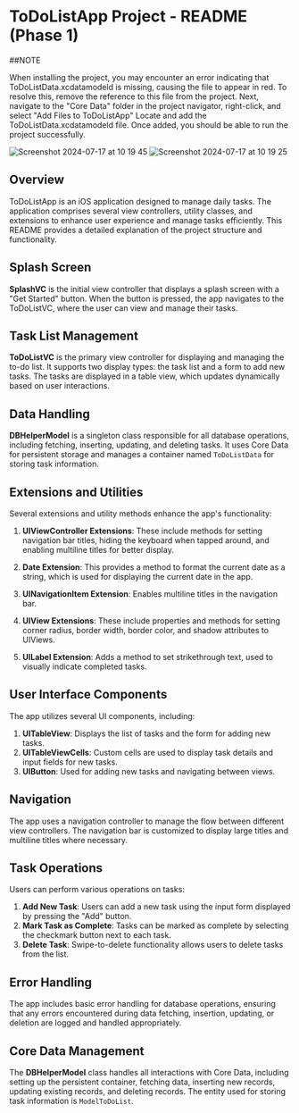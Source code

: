 # ToDoListApp Project - README (Phase 1)

##NOTE

When installing the project, you may encounter an error indicating that ToDoListData.xcdatamodeld is missing, causing the file to appear in red. To resolve this, remove the reference to this file from the project. Next, navigate to the "Core Data" folder in the project navigator, right-click, and select "Add Files to ToDoListApp" Locate and add the ToDoListData.xcdatamodeld file. Once added, you should be able to run the project successfully.

![Screenshot 2024-07-17 at 10 19 45](https://github.com/user-attachments/assets/4b306564-acaa-4087-a245-eef5c694b9da)
![Screenshot 2024-07-17 at 10 19 25](https://github.com/user-attachments/assets/1623baa7-4719-46e6-b9fe-df0731686bb8)

## Overview

ToDoListApp is an iOS application designed to manage daily tasks. The application comprises several view controllers, utility classes, and extensions to enhance user experience and manage tasks efficiently. This README provides a detailed explanation of the project structure and functionality.

## Splash Screen

**SplashVC** is the initial view controller that displays a splash screen with a "Get Started" button. When the button is pressed, the app navigates to the ToDoListVC, where the user can view and manage their tasks.

## Task List Management

**ToDoListVC** is the primary view controller for displaying and managing the to-do list. It supports two display types: the task list and a form to add new tasks. The tasks are displayed in a table view, which updates dynamically based on user interactions.

## Data Handling

**DBHelperModel** is a singleton class responsible for all database operations, including fetching, inserting, updating, and deleting tasks. It uses Core Data for persistent storage and manages a container named `ToDoListData` for storing task information.

## Extensions and Utilities

Several extensions and utility methods enhance the app's functionality:

1. **UIViewController Extensions**: These include methods for setting navigation bar titles, hiding the keyboard when tapped around, and enabling multiline titles for better display.
   
2. **Date Extension**: This provides a method to format the current date as a string, which is used for displaying the current date in the app.

3. **UINavigationItem Extension**: Enables multiline titles in the navigation bar.

4. **UIView Extensions**: These include properties and methods for setting corner radius, border width, border color, and shadow attributes to UIViews.

5. **UILabel Extension**: Adds a method to set strikethrough text, used to visually indicate completed tasks.

## User Interface Components

The app utilizes several UI components, including:

1. **UITableView**: Displays the list of tasks and the form for adding new tasks.
2. **UITableViewCells**: Custom cells are used to display task details and input fields for new tasks.
3. **UIButton**: Used for adding new tasks and navigating between views.

## Navigation

The app uses a navigation controller to manage the flow between different view controllers. The navigation bar is customized to display large titles and multiline titles where necessary.

## Task Operations

Users can perform various operations on tasks:

1. **Add New Task**: Users can add a new task using the input form displayed by pressing the "Add" button.
2. **Mark Task as Complete**: Tasks can be marked as complete by selecting the checkmark button next to each task.
3. **Delete Task**: Swipe-to-delete functionality allows users to delete tasks from the list.

## Error Handling

The app includes basic error handling for database operations, ensuring that any errors encountered during data fetching, insertion, updating, or deletion are logged and handled appropriately.

## Core Data Management

The **DBHelperModel** class handles all interactions with Core Data, including setting up the persistent container, fetching data, inserting new records, updating existing records, and deleting records. The entity used for storing task information is `ModelToDoList`.
